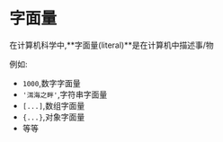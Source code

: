 # 字面量

在计算机科学中,**字面量(literal)**是在计算机中描述事/物

例如:

* `1000`,数字字面量
* `'洱海之畔'`,字符串字面量
* `[...]`,数组字面量
* `{...}`,对象字面量
* 等等

